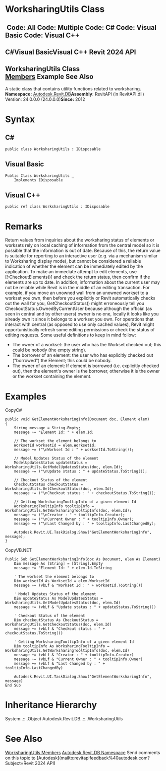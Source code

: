 # WorksharingUtils Class

﻿
 Code: All Code: Multiple Code: C# Code: Visual Basic Code: Visual C++   
---  
C#Visual BasicVisual C++
Revit 2024 API  
---  
WorksharingUtils Class  
[Members](653a0e7c-8e55-b715-b2a5-e71a416ecb14.md "WorksharingUtils Members") Example See Also  
---  
A static class that contains utility functions related to worksharing. 
**Namespace:** [Autodesk.Revit.DB](87546ba7-461b-c646-cbb1-2cb8f5bff8b2.md "Autodesk.Revit.DB Namespace")**Assembly:** RevitAPI (in RevitAPI.dll) Version: 24.0.0.0 (24.0.0.0)**Since:** 2012 
# Syntax
C#  
---  
```text
public class WorksharingUtils : IDisposable
```
  
Visual Basic  
---  
```text
Public Class WorksharingUtils _
	Implements IDisposable
```
  
Visual C++  
---  
```text
public ref class WorksharingUtils : IDisposable
```
  
# Remarks
Return values from inquiries about the worksharing status of elements or worksets rely on local caching of information from the central model so it is possible that the information is out of date. Because of this, the return value is suitable for reporting to an interactive user (e.g. via a mechanism similar to Worksharing display mode), but cannot be considered a reliable indication of whether the element can be immediately edited by the application. To make an immediate attempt to edit elements, use [!:CheckoutElements()] and check the return status, then confirm if the elements are up to date.
In addition, information about the current user may not be reliable while Revit is in the middle of an editing transaction. For example, if you move an unowned wall from an unowned workset to a workset you own, then before you explicitly or Revit automatically checks out the wall for you, GetCheckoutStatus() might erroneously tell you CheckoutStatus.OwnedByCurrentUser because although the official (as seen in central and by other users) owner is no one, locally it looks like you already own it since it belongs to a workset you own. 
For operations that interact with central (as opposed to use only cached values), Revit might opportunistically refresh some editing permissions or check the status of editing requests. 
Some useful definitions to keep in mind follow: 
  * The owner of a workset: the user who has the Workset checked out; this could be nobody (the empty string). 
  * The borrower of an element: the user who has explicitly checked out ("borrowed") the Element; this could be nobody. 
  * The owner of an element: If element is borrowed (i.e. explicitly checked out), then the element's owner is the borrower, otherwise it is the owner or the workset containing the element. 

# Examples
CopyC#
```text
public void GetElementWorksharingInfo(Document doc, Element elem)
{
    String message = String.Empty;
    message += "Element Id: " + elem.Id;

    // The workset the element belongs to
    WorksetId worksetId = elem.WorksetId;
    message += ("\nWorkset Id : " + worksetId.ToString());

    // Model Updates Status of the element
    ModelUpdatesStatus updateStatus = WorksharingUtils.GetModelUpdatesStatus(doc, elem.Id);
    message += ("\nUpdate status : " + updateStatus.ToString());

    // Checkout Status of the element
    CheckoutStatus checkoutStatus = WorksharingUtils.GetCheckoutStatus(doc, elem.Id);
    message += ("\nCheckout status : " + checkoutStatus.ToString());

    // Getting WorksharingTooltipInfo of a given element Id
    WorksharingTooltipInfo tooltipInfo = WorksharingUtils.GetWorksharingTooltipInfo(doc, elem.Id);
    message += ("\nCreator : " + tooltipInfo.Creator);
    message += ("\nCurrent Owner : " + tooltipInfo.Owner);
    message += ("\nLast Changed by : " + tooltipInfo.LastChangedBy);

    Autodesk.Revit.UI.TaskDialog.Show("GetElementWorksharingInfo", message);
}
```

CopyVB.NET
```text
Public Sub GetElementWorksharingInfo(doc As Document, elem As Element)
    Dim message As [String] = [String].Empty
    message += "Element Id: " + elem.Id.ToString

    ' The workset the element belongs to
    Dim worksetId As WorksetId = elem.WorksetId
    message += (vbLf & "Workset Id : " + worksetId.ToString())

    ' Model Updates Status of the element
    Dim updateStatus As ModelUpdatesStatus = WorksharingUtils.GetModelUpdatesStatus(doc, elem.Id)
    message += (vbLf & "Update status : " + updateStatus.ToString())

    ' Checkout Status of the element
    Dim checkoutStatus As CheckoutStatus = WorksharingUtils.GetCheckoutStatus(doc, elem.Id)
    message += (vbLf & "Checkout status : " + checkoutStatus.ToString())

    ' Getting WorksharingTooltipInfo of a given element Id
    Dim tooltipInfo As WorksharingTooltipInfo = WorksharingUtils.GetWorksharingTooltipInfo(doc, elem.Id)
    message += (vbLf & "Creator : " + tooltipInfo.Creator)
    message += (vbLf & "Current Owner : " + tooltipInfo.Owner)
    message += (vbLf & "Last Changed by : " + tooltipInfo.LastChangedBy)

    Autodesk.Revit.UI.TaskDialog.Show("GetElementWorksharingInfo", message)
End Sub
```

# Inheritance Hierarchy
System..::..Object Autodesk.Revit.DB..::..WorksharingUtils
# See Also
[WorksharingUtils Members](653a0e7c-8e55-b715-b2a5-e71a416ecb14.md "WorksharingUtils Members")
[Autodesk.Revit.DB Namespace](87546ba7-461b-c646-cbb1-2cb8f5bff8b2.md "Autodesk.Revit.DB Namespace")
Send comments on this topic to [Autodesk](mailto:revitapifeedback%40autodesk.com?Subject=Revit 2024 API)